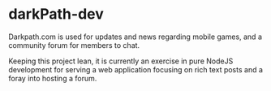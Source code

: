 # darkPath-dev

Darkpath.com is used for updates and news regarding mobile games, and a community forum for members to chat.

Keeping this project lean, it is currently an exercise in pure NodeJS development for serving a web application focusing on rich text posts and a foray into hosting a forum.

